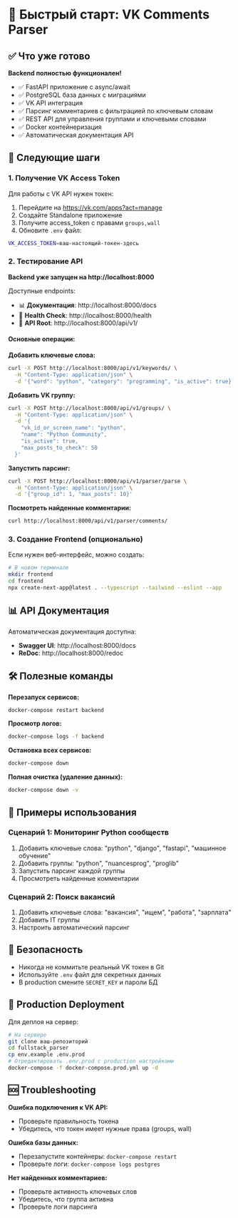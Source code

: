 # 🚀 Быстрый старт: VK Comments Parser

## ✅ Что уже готово

**Backend полностью функционален!** 

- ✅ FastAPI приложение с async/await
- ✅ PostgreSQL база данных с миграциями
- ✅ VK API интеграция
- ✅ Парсинг комментариев с фильтрацией по ключевым словам
- ✅ REST API для управления группами и ключевыми словами
- ✅ Docker контейнеризация
- ✅ Автоматическая документация API

## 🔧 Следующие шаги

### 1. Получение VK Access Token

Для работы с VK API нужен токен:

1. Перейдите на https://vk.com/apps?act=manage
2. Создайте Standalone приложение
3. Получите access_token с правами `groups,wall`
4. Обновите `.env` файл:

```bash
VK_ACCESS_TOKEN=ваш-настоящий-токен-здесь
```

### 2. Тестирование API

**Backend уже запущен на http://localhost:8000**

Доступные endpoints:
- 📊 **Документация**: http://localhost:8000/docs
- 🏥 **Health Check**: http://localhost:8000/health  
- 🔗 **API Root**: http://localhost:8000/api/v1/

#### Основные операции:

**Добавить ключевые слова:**
```bash
curl -X POST http://localhost:8000/api/v1/keywords/ \
  -H "Content-Type: application/json" \
  -d '{"word": "python", "category": "programming", "is_active": true}'
```

**Добавить VK группу:**
```bash
curl -X POST http://localhost:8000/api/v1/groups/ \
  -H "Content-Type: application/json" \
  -d '{
    "vk_id_or_screen_name": "python",
    "name": "Python Community",
    "is_active": true,
    "max_posts_to_check": 50
  }'
```

**Запустить парсинг:**
```bash
curl -X POST http://localhost:8000/api/v1/parser/parse \
  -H "Content-Type: application/json" \
  -d '{"group_id": 1, "max_posts": 10}'
```

**Посмотреть найденные комментарии:**
```bash
curl http://localhost:8000/api/v1/parser/comments/
```

### 3. Создание Frontend (опционально)

Если нужен веб-интерфейс, можно создать:

```bash
# В новом терминале
mkdir frontend
cd frontend
npx create-next-app@latest . --typescript --tailwind --eslint --app
```

## 📊 API Документация

Автоматическая документация доступна:
- **Swagger UI**: http://localhost:8000/docs
- **ReDoc**: http://localhost:8000/redoc

## 🛠️ Полезные команды

**Перезапуск сервисов:**
```bash
docker-compose restart backend
```

**Просмотр логов:**
```bash
docker-compose logs -f backend
```

**Остановка всех сервисов:**
```bash
docker-compose down
```

**Полная очистка (удаление данных):**
```bash
docker-compose down -v
```

## 📝 Примеры использования

### Сценарий 1: Мониторинг Python сообществ

1. Добавить ключевые слова: "python", "django", "fastapi", "машинное обучение"
2. Добавить группы: "python", "nuancesprog", "proglib"
3. Запустить парсинг каждой группы
4. Просмотреть найденные комментарии

### Сценарий 2: Поиск вакансий

1. Добавить ключевые слова: "вакансия", "ищем", "работа", "зарплата"
2. Добавить IT группы
3. Настроить автоматический парсинг

## 🔐 Безопасность

- Никогда не коммитьте реальный VK токен в Git
- Используйте `.env` файл для секретных данных
- В production смените `SECRET_KEY` и пароли БД

## 🚀 Production Deployment

Для деплоя на сервер:
```bash
# На сервере
git clone ваш-репозиторий
cd fullstack_parser
cp env.example .env.prod
# Отредактировать .env.prod с production настройками
docker-compose -f docker-compose.prod.yml up -d
```

## 🆘 Troubleshooting

**Ошибка подключения к VK API:**
- Проверьте правильность токена
- Убедитесь, что токен имеет нужные права (groups, wall)

**Ошибка базы данных:**
- Перезапустите контейнеры: `docker-compose restart`
- Проверьте логи: `docker-compose logs postgres`

**Нет найденных комментариев:**
- Проверьте активность ключевых слов
- Убедитесь, что группа активна
- Проверьте логи парсинга 